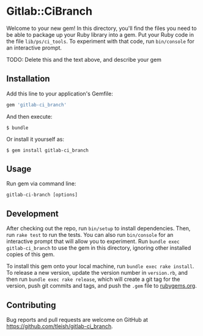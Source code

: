 # Gitlab::CiBranch

Welcome to your new gem! In this directory, you'll find the files you need to be able to package up your Ruby library into a gem. Put your Ruby code in the file `lib/ps/ci_tools`. To experiment with that code, run `bin/console` for an interactive prompt.

TODO: Delete this and the text above, and describe your gem

## Installation

Add this line to your application's Gemfile:

```ruby
gem 'gitlab-ci_branch'
```

And then execute:

    $ bundle

Or install it yourself as:

    $ gem install gitlab-ci_branch

## Usage

Run gem via command line:

```
gitlab-ci-branch [options]

```

## Development

After checking out the repo, run `bin/setup` to install dependencies. Then, run `rake test` to run the tests. You can also run `bin/console` for an interactive prompt that will allow you to experiment. Run `bundle exec gitlab-ci_branch` to use the gem in this directory, ignoring other installed copies of this gem.

To install this gem onto your local machine, run `bundle exec rake install`. To release a new version, update the version number in `version.rb`, and then run `bundle exec rake release`, which will create a git tag for the version, push git commits and tags, and push the `.gem` file to [rubygems.org](https://rubygems.org).

## Contributing

Bug reports and pull requests are welcome on GitHub at https://github.com/tleish/gitlab-ci_branch.



